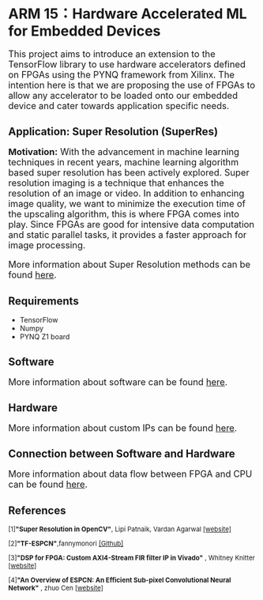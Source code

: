 # ARM 15：Hardware Accelerated ML for Embedded Devices

<font size = 4>
  
This project aims to introduce an extension to the TensorFlow library to use hardware accelerators defined on FPGAs using the PYNQ framework from Xilinx. The intention here is that we are proposing the use of FPGAs to allow any accelerator to be loaded onto our embedded device and cater towards application specific needs.

</font>

## Application: Super Resolution (SuperRes)

<font size = 4>
  
**Motivation:** With the advancement in machine learning techniques in recent years, machine learning algorithm based super resolution has been actively explored. Super resolution imaging is a technique that enhances the resolution of an image or video. In addition to enhancing image quality, we want to minimize the execution time of the upscaling algorithm, this is where FPGA comes into play. Since FPGAs are good for intensive data computation and static parallel tasks, it provides a faster approach for image processing. 
  
More information about Super Resolution methods can be found [here](https://github.com/Terrortorpe/FPGA-Consultancy/blob/clean/Super_Resolution_Methods/README.md).
  
</font>

## Requirements
 
- TensorFlow
- Numpy
- PYNQ Z1 board

## Software

<font size = 4>
  
More information about software can be found [here]().
  
</font>

## Hardware 

<font size = 4>
  
More information about custom IPs can be found [here](https://github.com/Terrortorpe/FPGA-Consultancy/blob/clean/Super_Resolution_Hardware_IPs/README.md).
  
</font>

## Connection between Software and Hardware

<font size = 4>
  
More information about data flow between FPGA and CPU can be found [here](https://github.com/Terrortorpe/FPGA-Consultancy/blob/clean/Super_Resolution_Connection/README.md).
  
</font>


## References
<font size = 2>
  
[1]**"Super Resolution in OpenCV"**, Lipi Patnaik, Vardan Agarwal [[website]](https://learnopencv.com/super-resolution-in-opencv/)

[2]**"TF-ESPCN"**,fannymonori [[Github]](https://github.com/fannymonori/TF-ESPCN)

[3]**"DSP for FPGA: Custom AXI4-Stream FIR filter IP in Vivado"** , Whitney Knitter [[website]](https://www.hackster.io/whitney-knitter/dsp-for-fpga-custom-axi4-stream-fir-filter-ip-in-vivado-0d4a39)
  
[4]**"An Overview of ESPCN: An Efficient Sub-pixel Convolutional Neural Network"** , zhuo Cen [[website]](https://medium.com/@zhuocen93/an-overview-of-espcn-an-efficient-sub-pixel-convolutional-neural-network-b76d0a6c875e#:~:text=ESPCN%20can%20be%20seen%20as,the%20last%20pixel%20shuffle%20stage.)
  
  
</font>
